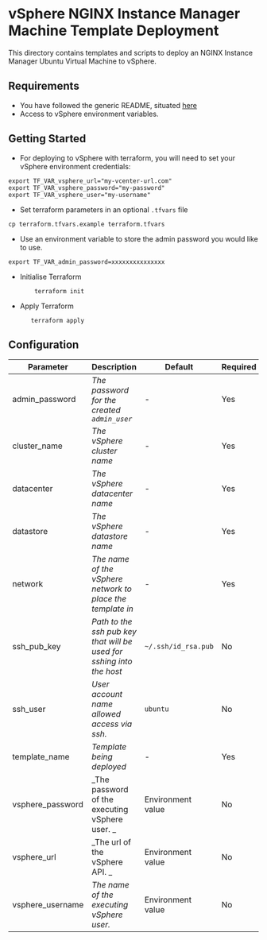 # vSphere NGINX Instance Manager Machine Template Deployment

This directory contains templates and scripts to deploy an NGINX Instance Manager Ubuntu Virtual Machine to vSphere.

## Requirements

- You have followed the generic README, situated [here](../../../README.md)
- Access to vSphere environment variables.

## Getting Started

- For deploying to vSphere with terraform, you will need to set your vSphere environment credentials:

```shell
export TF_VAR_vsphere_url="my-vcenter-url.com"
export TF_VAR_vsphere_password="my-password"
export TF_VAR_vsphere_user="my-username"
```

- Set terraform parameters in an optional `.tfvars` file

```shell
cp terraform.tfvars.example terraform.tfvars
```

- Use an environment variable to store the admin password you would like to use.

```
export TF_VAR_admin_password=xxxxxxxxxxxxxxx
```

- Initialise Terraform

  ```shell
      terraform init
  ```

- Apply Terraform

  ```shell
     terraform apply
  ```

## Configuration

| Parameter        | Description                                                          | Default             | Required |
| ---------------- | -------------------------------------------------------------------- | ------------------- | -------- |
| admin_password   | _The password for the created `admin_user`_                          | -                   | Yes      |
| cluster_name     | _The vSphere cluster name_                                           | -                   | Yes      |
| datacenter       | _The vSphere datacenter name_                                        | -                   | Yes      |
| datastore        | _The vSphere datastore name_                                         | -                   | Yes      |
| network          | _The name of the vSphere network to place the template in_           | -                   | Yes      |
| ssh_pub_key      | _Path to the ssh pub key that will be used for sshing into the host_ | `~/.ssh/id_rsa.pub` | No       |
| ssh_user         | _User account name allowed access via ssh._                          | `ubuntu`            | No       |
| template_name    | _Template being deployed_                                            | -                   | Yes      |
| vsphere_password | _The password of the executing vSphere user. _                       | Environment value   | No       |
| vsphere_url      | _The url of the vSphere API. _                                       | Environment value   | No       |
| vsphere_username | _The name of the executing vSphere user._                            | Environment value   | No       |
